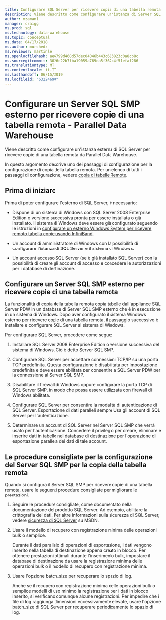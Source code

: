 ```yaml
---
title: Configurare SQL Server per ricevere copie di una tabella remota - Parallel Data Warehouse | Microsoft Docs
description: Viene descritto come configurare un'istanza di Server SQL SMP esterna per ricevere copie di una tabella remota da Parallel Data Warehouse.
author: mzaman1
manager: craigg
ms.prod: sql
ms.technology: data-warehouse
ms.topic: conceptual
ms.date: 04/17/2018
ms.author: murshedz
ms.reviewer: martinle
ms.openlocfilehash: ae6799d468d57dec04046b443c613823c0a8cb8c
ms.sourcegitcommit: 3026c22b7fba19059a769ea5f367c4f51efaf286
ms.translationtype: MT
ms.contentlocale: it-IT
ms.lasthandoff: 06/15/2019
ms.locfileid: "63224690"
---
```

# <a name="configure-an-external-smp-sql-server-to-receive-remote-table-copies---parallel-data-warehouse"></a>Configurare un Server SQL SMP esterno per ricevere copie di una tabella remota - Parallel Data Warehouse
Viene descritto come configurare un'istanza esterna di SQL Server per ricevere copie di una tabella remota da Parallel Data Warehouse.  

In questo argomento descrive uno dei passaggi di configurazione per la configurazione di copia della tabella remota. Per un elenco di tutti i passaggi di configurazione, vedere [copia di tabelle Remote](remote-table-copy.md).  
  
## <a name="before-you-begin"></a>Prima di iniziare  
Prima di poter configurare l'esterno di SQL Server, è necessario:  
  
-   Dispone di un sistema di Windows con SQL Server 2008 Enterprise Edition o versione successiva pronta per essere installata o già installato. Il sistema di Windows deve essere già configurato seguendo le istruzioni in [configurare un esterno Windows System per ricevere remoto tabella copie usando InfiniBand](configure-an-external-windows-system-to-receive-remote-table-copies-using-infiniband.md).  
  
-   Un account di amministratore di Windows con la possibilità di configurare l'istanza di SQL Server e il sistema di Windows.  
  
-   Un account accesso SQL Server (se è già installato SQL Server) con la possibilità di creare gli account di accesso e concedere le autorizzazioni per i database di destinazione.  
  
## <a name="HowToSQLServer"></a>Configurare un Server SQL SMP esterno per ricevere copie di una tabella remota  
La funzionalità di copia della tabella remota copia tabelle dall'appliance SQL Server PDW in un database di Server SQL SMP esterno che è in esecuzione in un sistema di Windows. Dopo aver configurato il sistema Windows esterno per ricevere copie di una tabella remota, il passaggio successivo è installare e configurare SQL Server al sistema di Windows.  
  
Per configurare SQL Server, procedere come segue:  
  
1.  Installare SQL Server 2008 Enterprise Edition o versione successiva del sistema di Windows. Ciò è detto Server SQL SMP.  
  
2.  Configurare SQL Server per accettare connessioni TCP/IP su una porta TCP predefinita. Questa configurazione è disabilitata per impostazione predefinita e deve essere abilitata per consentire a SQL Server PDW per la connessione al Server SQL SMP.  
  
3.  Disabilitare il firewall di Windows oppure configurare la porta TCP di SQL Server SMP, in modo che possa essere utilizzata con firewall di Windows abilitata.  
  
4.  Configurare SQL Server per consentire la modalità di autenticazione di SQL Server. Esportazione di dati paralleli sempre Usa gli account di SQL Server per l'autenticazione.  
  
5.  Determinare un account di SQL Server nel Server SQL SMP che verrà usato per l'autenticazione. Concedere il privilegio per creare, eliminare e inserire dati in tabelle nel database di destinazione per l'operazione di esportazione parallela dei dati di tale account.  
  
## <a name="BPSQLConfig"></a>Le procedure consigliate per la configurazione del Server SQL SMP per la copia della tabella remota  
Quando si configura il Server SQL SMP per ricevere copie di una tabella remota, usare le seguenti procedure consigliate per migliorare le prestazioni.  
  
1.  Seguire le procedure consigliate, come documentato nella documentazione del prodotto SQL Server. Ad esempio, abilitare la crittografia dei dati. Per altre informazioni sulla sicurezza di SQL Server, vedere [sicurezza di SQL Server](../relational-databases/security/securing-sql-server.md) su MSDN.  
  
2.  Usare il modello di recupero con registrazione minima delle operazioni bulk o semplice.  
  
    Durante il dati parallelo di operazioni di esportazione, i dati vengono inserito nella tabella di destinazione appena creato in blocco. Per ottenere prestazioni ottimali durante l'inserimento bulk, impostare il database di destinazione da usare la registrazione minima delle operazioni bulk o il modello di recupero con registrazione minima.  
  
3.  Usare l'opzione batch_size per recuperare lo spazio di log.  
  
    Anche se il recupero con registrazione minima delle operazioni bulk o semplice modelli di uso minimo la registrazione per i dati in blocco inserito, si verificano comunque alcune registrazioni. Per impedire che i file di log raggiunga dimensioni eccessivamente elevate, usare l'opzione batch_size di SQL Server per recuperare periodicamente lo spazio di log.  
  
<!-- MISSING LINKS 
## See Also  
[Common Metadata Query Examples &#40;SQL Server PDW&#41;](../sqlpdw/common-metadata-query-examples-sql-server-pdw.md)  
-->
  
